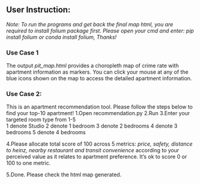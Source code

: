 ## User Instruction:

*Note: To run the programs and get back the final map html, you are required to install folium package first.*
*Please open your cmd and enter: pip install folium or conda install folium, Thanks!*


### Use Case 1 
The output *pit_map.html* provides a choropleth map of crime rate with apartment information as markers. You can click your mouse at any of the blue icons shown on the map to access the detailed apartment information.


### Use Case 2: 
This is an apartment recommendation tool. Please follow the steps below to find your top-10 apartment!
1.Open recommendation.py
2.Run
3.Enter your targeted room type from 1-5     
	1 denote Studio
	2 denote 1 bedroom
	3 denote 2 bedrooms
	4 denote 3 bedrooms
	5 denote 4 bedrooms

4.Please allocate total score of 100 across 5 metrics: 
*price, safety, distance to heinz, nearby restaurant and transit convenience*
according to your perceived value as it relates to apartment preference. 
It’s ok to score 0 or 100 to one metric.

5.Done. Please check the html map generated.


